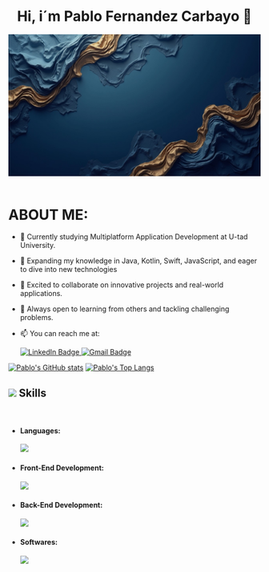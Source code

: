 <div aling=center">
<h1 align= "center"> Hi, i´m Pablo Fernandez Carbayo 👋</h1>
<img src="https://github.com/PabloFDZcarbayo/PabloFDZcarbayo/blob/main/img-kNFTtddelWkiF3SajvDHR.jpeg" />
</div>
</br>

<h1 aling= "left">ABOUT ME:</h1>  

- 🔭 Currently studying Multiplatform Application Development at U-tad University.
- 🌱 Expanding my knowledge in Java, Kotlin, Swift, JavaScript, and eager to dive into new technologies
- 👯  Excited to collaborate on innovative projects and real-world applications.
- 🤔 Always open to learning from others and tackling challenging problems.
- 📫 You can reach me at:

  
  <div align="left">
  <a href="https://www.linkedin.com/in/pablo-fernandez-carbayo-505b11141/" target="_blank">
    <img alt="LinkedIn Badge" src="https://img.shields.io/badge/Linkedin-blue?style=for-the-badge&logo=linkedin">
  </a>  
  <a href="mailto:pablo.fernandez.carbayo@gmail.com">
    <img alt="Gmail Badge" src="https://img.shields.io/badge/GMail-red?style=for-the-badge&logo=gmail&logoColor=white">
  </a>
</div>


[![Pablo's GitHub stats](https://github-readme-stats.vercel.app/api?username=PabloFDZcarbayo&includeallcommits=true&show_icons=true&theme=tokyonight)](https://github.com/PabloFDZcarbayo/github-readme-stats)
[![Pablo's Top Langs](https://github-readme-stats.vercel.app/api/top-langs/?username=PabloFDZcarbayo&layout=compact&theme=tokyonight&langs_count=8)](https://github.com/PabloFDZcarbayo/github-readme-stats)



## <img src="https://media2.giphy.com/media/QssGEmpkyEOhBCb7e1/giphy.gif?cid=ecf05e47a0n3gi1bfqntqmob8g9aid1oyj2wr3ds3mg700bl&rid=giphy.gif" width ="25"><b> Skills</b>
<br>


<ul>
<li>
<h4>Languages: </h4>
<div aling="left"> 
  <img src="https://skillicons.dev/icons?i=java,kotlin,js,swift,)](https://skillicons.dev">
</div>
</li> 

<li>
  <h4>Front-End Development: </h4>
  <div align="left">
    <img src="https://skillicons.dev/icons?i=html,css,tailwind,angular,netlify,)](https://skillicons.dev">
  </div>
</li>

<li>
  <h4>Back-End Development: </h4>
  <div align="left">
    <img src="https://skillicons.dev/icons?i=spring,mongodb,mysql,postgres,postman,firebase,)](https://skillicons.dev">
  </div>
</li>


<li>
  <h4>Softwares: </h4>
  <div align="left">
   <img src="https://skillicons.dev/icons?i=github,idea,androidstudio,pycharm,webstorm,)](https://skillicons.dev">
  </div>
</li>



  
</ul>












